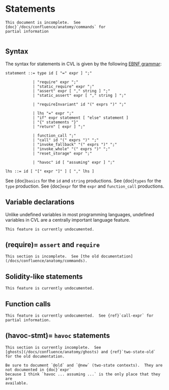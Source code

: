 Statements
==========

```{todo}
This document is incomplete.  See {doc}`/docs/confluence/anatomy/commands` for
partial information
```

```{contents}
```

Syntax
------

The syntax for statements in CVL is given by the following [EBNF grammar](syntax):

```
statement ::= type id [ "=" expr ] ";"

            | "require" expr ";"
            | "static_require" expr ";"
            | "assert" expr [ "," string ] ";"
            | "static_assert" expr [ "," string ] ";"

            | "requireInvariant" id "(" exprs ")" ";"

            | lhs "=" expr ";"
            | "if" expr statement [ "else" statement ]
            | "{" statements "}"
            | "return" [ expr ] ";"

            | function_call ";"
            | "call" id "(" exprs ")" ";"
            | "invoke_fallback" "(" exprs ")" ";"
            | "invoke_whole" "(" exprs ")" ";"
            | "reset_storage" expr ";"

            | "havoc" id [ "assuming" expr ] ";"

lhs ::= id [ "[" expr "]" ] [ "," lhs ]
```

See {doc}`basics` for the `id` and `string` productions.  See {doc}`types` for
the `type` production.  See {doc}`expr` for the `expr` and `function_call` productions.

Variable declarations
---------------------

Unlike undefined variables in most programming languages, undefined variables
in CVL are a centrally important language feature.

```{todo}
This feature is currently undocumented.
```

(require)=
`assert` and `require`
----------------------

```{todo}
This section is incomplete.  See [the old documentation](/docs/confluence/anatomy/commands).
```


Solidity-like statements
------------------------

```{todo}
This feature is currently undocumented.
```

Function calls
--------------

```{todo}
This feature is currently undocumented.  See {ref}`call-expr` for partial information.
```

(havoc-stmt)=
`havoc` statements
------------------

```{todo}
This section is currently incomplete.  See
[ghosts](/docs/confluence/anatomy/ghosts) and {ref}`two-state-old`
for the old documentation.
```

```{todo}
Be sure to document `@old` and `@new` (two-state contexts).  They are not documented in {doc}`expr`
because I think `havoc ... assuming ...` is the only place that they are
available.
```


